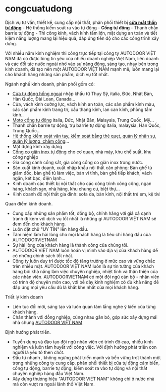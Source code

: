 # congcuatudong
Dịch vụ tư vấn, thiết kế, cung cấp nội thất, phân phối thiết bị <a href="https://autodoorvietnam.com/product/cua-tu-dong-doortec"><strong>cửa mắt thần tự động</strong></a> - Hệ thống kiểm soát ra vào tự động - <strong>Cổng tự động</strong> - Thanh chắn barrie tự động - Thi công kính, vách kính tấm lớn, mặt dựng an toàn và tiết kiệm năng lượng mang lại hiệu quả, đáp ứng tiến độ cho các công trình xây dựng.

Với nhiều năm kinh nghiệm thi công trực tiếp tại công ty AUTODOOR VIỆT NAM đã có được lòng tin yêu của nhiều doanh nghiệp Việt Nam, liên doanh và các đối tác nước ngoài nhờ vào sự năng động, sáng tạo, nhạy bén trong kinh doanh, đã tạo nên một AUTODOOR VIỆT NAM mạnh mẽ, luôn mang lại cho khách hàng những sản phẩm, dịch vụ tốt nhất.

Ngành nghề kinh doanh, phân phối gồm có:
<ul>
 	<li><a href="https://autodoorvietnam.com/product/cua-truot-tu-dong">Cửa tự động hồng ngoại</a> nhập khẩu từ Thụy Sỹ, italia, Đức, Nhật Bản, Hàn Quốc, Đài Loan, Canada...</li>
 	<li>Cửa, vách kính cường lực, vách kính an toàn, các sản phẩm kính màu, các sản phẩm kính trang trí, cầu thang kính, lan can kính, phòng tắm kính..</li>
 	<li><a href="https://autodoorvietnam.com/product/cong-tu-dong">Moto cổng tự động</a> italia, Đức, Nhật Bản, Malaysia, Trung Quốc, Mỹ...</li>
 	<li>Thanh chắn barrie tự động, trụ barrie tự động italia, malaysia, Hàn Quốc, Trung Quốc...</li>
 	<li><a href="https://autodoorvietnam.com/product/cam-bien-khong-tiep-xuc-cua-tu-dong">Hệ thống kiểm soát vân tay, kiểm soát bằng thẻ quẹt, quản lý nhân sự, quản lý lương, chấm công</a>...</li>
 	<li>Mặt dựng kính xây dựng</li>
 	<li><a href="https://autodoorvietnam.com/product/cong-inox-co-gian-tu-dong-yinglong-107">Cổng co giãn inox tự động</a> cho cơ quan, nhà máy, khu chế suất, khu công nghiệp</li>
 	<li>Gia công cánh cổng sắt, gia công cổng co giãn inox trong nước.</li>
 	<li>Sản xuất kinh doanh, xuất nhập khẩu nội thất căn phòng: Bàn ghế tủ giám đốc, bàn ghế tủ làm việc, bàn vi tính, bàn ghế tiếp khách, vách ngăn, két bạc, điện lạnh...</li>
 	<li>Kinh doanh các thiết bị nội thất cho các công trình công cộng, ngan hàng, khách sạn, nhà hàng, khu chung cư, biệt thự...</li>
 	<li>Kinh doanh đồ nội thất gia đình: sofa da, bàn kính, nội thất trẻ em, kệ tivi</li>
</ul>
Quan điểm kinh doanh.
<ul>
 	<li>Cung cấp những sản phẩm tốt, đồng bộ, chính hãng với giá cả cạnh tranh đi kèm với dịch vụ tốt nhất là những gì AUTODOOR VIỆT NAM sẽ đem đến cho khách hàng.</li>
 	<li>Luôn đặt chữ "UY TÍN" lên hàng đầu.</li>
 	<li>Tâm niệm làm hài lòng cho mọi khách hàng là tiêu chí hàng đầu của AUTODOORVIETNAM</li>
 	<li>Sự hài lòng của khách hàng là thành công của chúng tôi.</li>
 	<li>AUTODOOR VIỆT NAM luôn hoán vị mình vào địa vị của khách hàng để có những chính sách tốt nhất.</li>
 	<li>Công ty luôn duy trì được tốc độ tăng trưởng ở mức cao và vững chắc trên nhiều mặt. AUTODOOR VIỆT NAM luôn là sự tin tưởng của khách hàng bởi khả năng làm việc chuyên nghiệp, nhiệt tình và thân thiện của các nhân viên. AUTODOORVIETNAM có một đội ngũ cán bộ - nhân viên có trình độ chuyên môn cao, với bề dày kinh nghiệm có đủ khả năng để đáp ứng mọi yêu cầu dù là khắt khe nhất của mọi khách hàng.</li>
</ul>
Triết lý kinh doanh
<ul>
 	<li>Liên tục đổi mới, sáng tạo và luôn quan tâm lắng nghe ý kiến của từng khách hàng.</li>
 	<li>Chân thành với đồng nghiệp, cùng nhau gắn bó, góp sức xây dựng mái nhà chung <span style="color: #0000ff;"><a href="https://autodoorvietnam.com">AUTODOOR VIỆT NAM</a></span></li>
</ul>
Định hướng phát triển.
<ul>
 	<li>Tuyển dụng và đào tạo đội ngũ nhân viên có trình độ cao, nhiều kinh nghiệm và luôn tâm huyết với công việc. Với định hướng phát triển con người là yếu tố then chốt.</li>
 	<li>Đầu tư nhanh , không ngừng phát triển mạnh và bền vững trơt thành một trong những công ty cung cấp, phân phối thiết bị cửa tự động cảm biến, cổng tự động, barrie tự động, kiểm soát ra vào tự động và nội thất chuyên nghiệp hàng đầu Việt Nam.</li>
 	<li>Xây dựng thương hiệu "AUTODOOR VIET NAM" không chỉ ở nước nhà mà còn vượt ra ngoài lãnh thổ Việt Nam.</li>
</ul>
